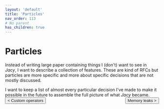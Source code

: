 ```yaml
---
layout: 'default'
title: 'Particles'
nav_order: 113
# No parent
has_children: true
---
```


# Particles

Instead of writing large paper containing things I (don't) want to see in _Jacy_, I want to describe a collection of features. These are kind of RFCs but particles are more specific and more about specific decisions that are not mostly discussed.

I want to keep a list of almost every particular decision I've made to make it possible in the future to assemble the full picture of what _Jacy_ became.
<button class="btn btn-outline" style="float: left;">
    <a style="text-decoration: none;" href="/Jacy-Dev-Book/particles/custom-operators.html">< Custom operators</a>
</button>
<button class="btn btn-outline" style="float: right;">
    <a style="text-decoration: none;" href="/Jacy-Dev-Book/particles/memory-leaks.html">Memory leaks ></a>
</button>
